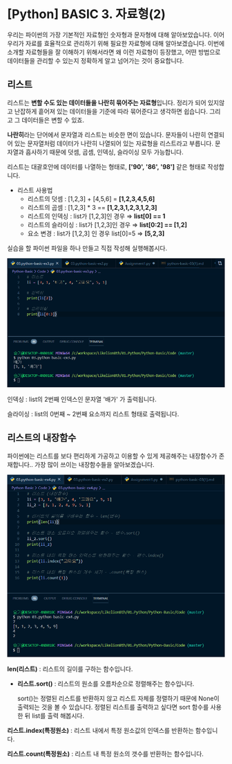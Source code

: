 # [Python] BASIC 3. 자료형(2)

우리는 파이썬의 가장 기본적인 자료형인 숫자형과 문자형에 대해 알아보았습니다. 이어 우리가 자료를 효율적으로 관리하기 위해 필요한 자료형에 대해 알아보겠습니다. 이번에 소개할 자료형들을 잘 이해하기 위해서라면 왜 이런 자료형이 등장했고, 어떤 방법으로 데이터들을 관리할 수 있는지 정확하게 알고 넘어가는 것이 중요합니다.

## 리스트

 리스트는 **변할 수도 있는 데이터들을 나란히 묶어주는 자료형**입니다. 정리가 되어 있지않고 난잡하게 흩어져 있는 데이터들을 기준에 따라 묶어준다고 생각하면 쉽습니다. 그리고 그 데이터들은 변할 수 있죠. 

**나란히**라는 단어에서 문자열과 리스트는 비슷한 면이 있습니다. 문자들이 나란히 연결되어 있는 문자열처럼 데이터가 나란히 나열되어 있는 자료형을 리스트라고 부릅니다. 문자열과 흡사하기 때문에 덧셈, 곱셈, 인덱싱, 슬라이싱 모두 가능합니다.

리스트는 대괄호안에 데이터를 나열하는 형태로,  **['90', '86', '98']** 같은 형태로 작성합니다. 

- 리스트 사용법
    - 리스트의 덧셈 : [1,2,3] + [4,5,6] = **[1,2,3,4,5,6]**
    - 리스트의 곱셈 : [1,2,3] * 3 == **[1,2,3,1,2,3,1,2,3]**
    - 리스트의 인덱싱 : list가 [1,2,3]인 경우 ⇒  **list[0] == 1**
    - 리스트의 슬라이싱 : list가 [1,2,3]인 경우 ⇒  **list[0:2] == [1,2]**
    - 요소 변경 : list가 [1,2,3] 인 경우 list[0]=5 ⇒ **[5,2,3]**

실습을 할 파이썬 파일을 하나 만들고 직접 작성해 실행해봅시다.

![image](img/3-1.python-basic-04.PNG)

인덱싱 : list의 2번째 인덱스인 문자열 '배가' 가 출력됩니다.

슬라이싱 : list의 0번째 ~ 2번째 요소까지 리스트 형태로 출력됩니다.

## 리스트의 내장함수

 파이썬에는 리스트를 보다 편리하게 가공하고 이용할 수 있게 제공해주는 내장함수가 존재합니다.. 가장 많이 쓰이는 내장함수들을 알아보겠습니다.

![image](img/3-1.python-basic-05.PNG)

 **len(리스트)** : 리스트의 길이를 구하는 함수입니다.

- **리스트.sort()** : 리스트의 원소를 오름차순으로 정렬해주는 함수입니다.

    sort()는 정렬된 리스트를 반환하지 않고 리스트 자체를 정렬하기 때문에 None이 출력되는 것을 볼 수 있습니다. 정렬된 리스트를 출력하고 싶다면 sort 함수를 사용한 뒤 list를 출력 해봅시다.

 **리스트.index(특정원소)** : 리스트 내에서 특정 원소값의 인덱스를 반환하는 함수입니다.

 **리스트.count(특정원소)** : 리스트 내 특정 원소의 갯수를 반환하는 함수입니다.

